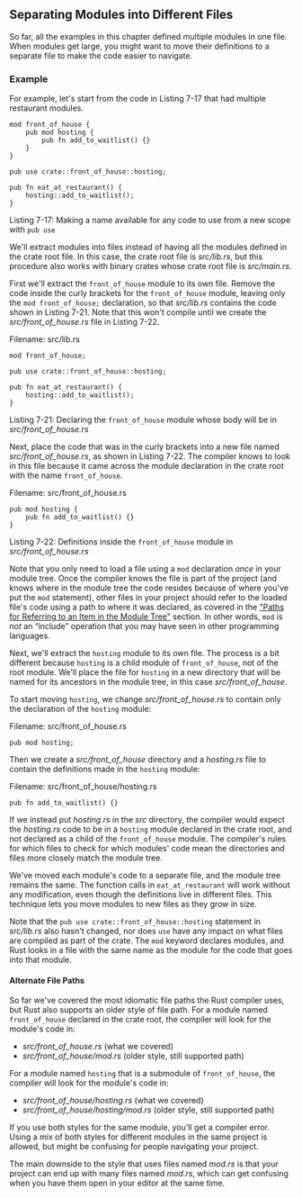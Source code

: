## Separating Modules into Different Files

So far, all the examples in this chapter defined multiple modules in one file. When modules get large, you might want to move their definitions to a separate file to make the code easier to navigate.

### Example

For example, let's start from the code in Listing 7-17 that had multiple restaurant modules. 

```rust,noplayground,test_harness
mod front_of_house {
    pub mod hosting {
        pub fn add_to_waitlist() {}
    }
}

pub use crate::front_of_house::hosting;

pub fn eat_at_restaurant() {
    hosting::add_to_waitlist();
}
```

<span class="caption">Listing 7-17: Making a name available for any code to use from a new scope with `pub use`</span>

We'll extract modules into files instead of having all the modules defined in the crate root file. In this case, the crate root file is *src/lib.rs*, but this procedure also works with binary crates whose crate root file is *src/main.rs*.

First we'll extract the `front_of_house` module to its own file. Remove the code inside the curly brackets for the `front_of_house` module, leaving only the `mod front_of_house;` declaration, so that *src/lib.rs* contains the code shown in Listing 7-21. Note that this won't compile until we create the *src/front_of_house.rs* file in Listing 7-22.

<span class="filename">Filename: src/lib.rs</span>

```rust,ignore,does_not_compile
mod front_of_house;

pub use crate::front_of_house::hosting;

pub fn eat_at_restaurant() {
    hosting::add_to_waitlist();
}
```

<span class="caption">Listing 7-21: Declaring the `front_of_house` module whose body will be in *src/front_of_house.rs*</span>

Next, place the code that was in the curly brackets into a new file named *src/front_of_house.rs*, as shown in Listing 7-22. The compiler knows to look in this file because it came across the module declaration in the crate root with the name `front_of_house`.

<span class="filename">Filename: src/front_of_house.rs</span>

```rust,ignore
pub mod hosting {
    pub fn add_to_waitlist() {}
}
```

<span class="caption">Listing 7-22: Definitions inside the `front_of_house` module in *src/front_of_house.rs*</span>

Note that you only need to load a file using a `mod` declaration *once* in your module tree. Once the compiler knows the file is part of the project (and knows where in the module tree the code resides because of where you've put the `mod` statement), other files in your project should refer to the loaded file's code
using a path to where it was declared, as covered in the ["Paths for Referring to an Item in the Module Tree"](https://doc.rust-lang.org/book/ch07-03-paths-for-referring-to-an-item-in-the-module-tree.html) section. In other words, `mod` is *not* an “include” operation that you may have seen in other programming languages.

Next, we'll extract the `hosting` module to its own file. The process is a bit different because `hosting` is a child module of `front_of_house`, not of the root module. We'll place the file for `hosting` in a new directory that will be named for its ancestors in the module tree, in this case *src/front_of_house*.

To start moving `hosting`, we change *src/front_of_house.rs* to contain only the declaration of the `hosting` module:

<span class="filename">Filename: src/front_of_house.rs</span>

```rust,ignore
pub mod hosting;
```

Then we create a *src/front_of_house* directory and a *hosting.rs* file to contain the definitions made in the `hosting` module:

<span class="filename">Filename: src/front_of_house/hosting.rs</span>

```rust,ignore
pub fn add_to_waitlist() {}
```

If we instead put *hosting.rs* in the *src* directory, the compiler would expect the *hosting.rs* code to be in a `hosting` module declared in the crate root, and not declared as a child of the `front_of_house` module. The compiler's rules for which files to check for which modules' code mean the directories and files more closely match the module tree.

We've moved each module's code to a separate file, and the module tree remains the same. The function calls in `eat_at_restaurant` will work without any modification, even though the definitions live in different files. This technique lets you move modules to new files as they grow in size.

Note that the `pub use crate::front_of_house::hosting` statement in *src/lib.rs* also hasn't changed, nor does `use` have any impact on what files are compiled as part of the crate. The `mod` keyword declares modules, and Rust looks in a file with the same name as the module for the code that goes into that module.

#### Alternate File Paths

So far we've covered the most idiomatic file paths the Rust compiler uses, but Rust also supports an older style of file path. For a module named `front_of_house` declared in the crate root, the compiler will look for the module's code in:

  * *src/front_of_house.rs* (what we covered)
  * *src/front_of_house/mod.rs* (older style, still supported path)

For a module named `hosting` that is a submodule of `front_of_house`, the compiler will look for the module's code in:

  * *src/front_of_house/hosting.rs* (what we covered)
  * *src/front_of_house/hosting/mod.rs* (older style, still supported path)

If you use both styles for the same module, you'll get a compiler error. Using a mix of both styles for different modules in the same project is allowed, but might be confusing for people navigating your project.

The main downside to the style that uses files named *mod.rs* is that your project can end up with many files named *mod.rs*, which can get confusing when you have them open in your editor at the same time.
